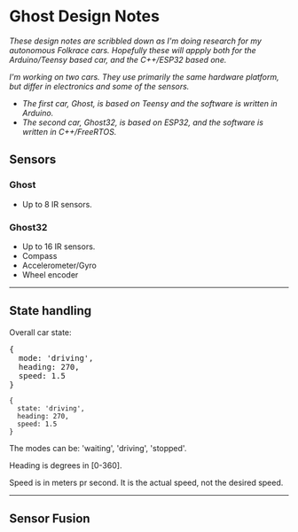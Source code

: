 # Ghost Design Notes

*These design notes are scribbled down as I'm doing research for my autonomous Folkrace cars. Hopefully these will appply both for the Arduino/Teensy based car, and the C++/ESP32 based one.*

*I'm working on two cars. They use primarily the same hardware platform, but differ in electronics and some of the sensors.*

* *The first car, Ghost, is based on Teensy and the software is written in Arduino.*
* *The second car, Ghost32, is based on ESP32, and the software is written in C++/FreeRTOS.*

## Sensors

### Ghost
* Up to 8 IR sensors.

### Ghost32
* Up to 16 IR sensors.
* Compass
* Accelerometer/Gyro
* Wheel encoder

___
## State handling

Overall car state:
<pre>
{
  mode: 'driving',
  heading: 270,
  speed: 1.5
}
</pre>

```
{
  state: 'driving',
  heading: 270,
  speed: 1.5
}
```

The modes can be: 'waiting', 'driving', 'stopped'.

Heading is degrees in [0-360].

Speed is in meters pr second. It is the actual speed, not the desired speed.
___

## Sensor Fusion
